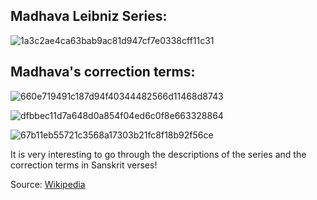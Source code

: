 ## Madhava Leibniz Series:

![1a3c2ae4ca63bab9ac81d947cf7e0338cff11c31](https://github.com/rangacodes/byte_codes/assets/123901125/a5406489-8c4a-421b-a48f-13fb2418a914)

## Madhava's correction terms:

![660e719491c187d94f40344482566d11468d8743](https://github.com/rangacodes/byte_codes/assets/123901125/fdd874ea-ab70-4adc-ae8a-8a505820f94f)

![dfbbec11d7a648d0a854f04ed6c0f8e663328864](https://github.com/rangacodes/byte_codes/assets/123901125/2d928a00-9c11-46db-8157-978a261705fa)

![67b11eb55721c3568a17303b21fc8f18b92f56ce](https://github.com/rangacodes/byte_codes/assets/123901125/9e9d00f6-1177-44aa-92b4-8139e5181de8)

It is very interesting to go through the descriptions of the series and the correction terms in Sanskrit verses!

Source: [Wikipedia](https://en.wikipedia.org/wiki/Madhava%27s_correction_term)
